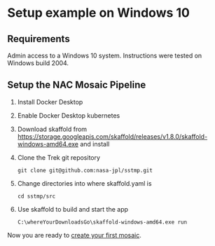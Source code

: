 # Setup example on Windows 10

## Requirements
Admin access to a Windows 10 system. Instructions were tested on Windows build 2004.

## Setup the NAC Mosaic Pipeline
1. Install Docker Desktop
1. Enable Docker Desktop kubernetes
1. Download skaffold from https://storage.googleapis.com/skaffold/releases/v1.8.0/skaffold-windows-amd64.exe and install
1. Clone the Trek git repository

    `git clone git@github.com:nasa-jpl/sstmp.git`
1. Change directories into where skaffold.yaml is

    `cd sstmp/src`

1. Use skaffold to build and start the app

    `C:\whereYourDownloadsGo\skaffold-windows-amd64.exe run`

Now you are ready to [create your first mosaic](README_SSTMP.md#creating_a_mosaic).